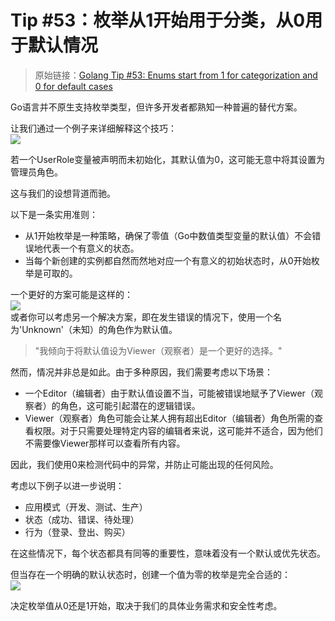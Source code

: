 # Tip #53：枚举从1开始用于分类，从0用于默认情况
>  原始链接：[Golang Tip #53: Enums start from 1 for categorization and 0 for default cases](https://twitter.com/func25/status/1769707703939817561)
>
Go语言并不原生支持枚举类型，但许多开发者都熟知一种普遍的替代方案。

让我们通过一个例子来详细解释这个技巧：  
![](./images/053/053_01.png)

若一个UserRole变量被声明而未初始化，其默认值为0，这可能无意中将其设置为管理员角色。

这与我们的设想背道而驰。

以下是一条实用准则：

- 从1开始枚举是一种策略，确保了零值（Go中数值类型变量的默认值）不会错误地代表一个有意义的状态。
- 当每个新创建的实例都自然而然地对应一个有意义的初始状态时，从0开始枚举是可取的。

一个更好的方案可能是这样的：  
![](./images/053/053_02.png)  
或者你可以考虑另一个解决方案，即在发生错误的情况下，使用一个名为'Unknown'（未知）的角色作为默认值。
> "我倾向于将默认值设为Viewer（观察者）是一个更好的选择。"

然而，情况并非总是如此。由于多种原因，我们需要考虑以下场景：

- 一个Editor（编辑者）由于默认值设置不当，可能被错误地赋予了Viewer（观察者）的角色，这可能引起潜在的逻辑错误。
- Viewer（观察者）角色可能会让某人拥有超出Editor（编辑者）角色所需的查看权限。对于只需要处理特定内容的编辑者来说，这可能并不适合，因为他们不需要像Viewer那样可以查看所有内容。

因此，我们使用0来检测代码中的异常，并防止可能出现的任何风险。

考虑以下例子以进一步说明：

- 应用模式（开发、测试、生产）
- 状态（成功、错误、待处理）
- 行为（登录、登出、购买）

在这些情况下，每个状态都具有同等的重要性，意味着没有一个默认或优先状态。

但当存在一个明确的默认状态时，创建一个值为零的枚举是完全合适的：  
![](./images/053/053_03.png)

决定枚举值从0还是1开始，取决于我们的具体业务需求和安全性考虑。
